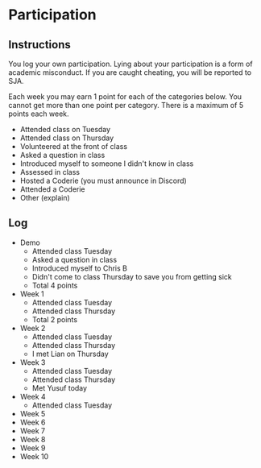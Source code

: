 Participation
=============

## Instructions ##

You log your own participation. Lying about your participation is a form of
academic misconduct. If you are caught cheating, you will be reported to SJA.

Each week you may earn 1 point for each of the categories below. You cannot get
more than one point per category. There is a maximum of 5 points each week.

+ Attended class on Tuesday
+ Attended class on Thursday
+ Volunteered at the front of class
+ Asked a question in class
+ Introduced myself to someone I didn't know in class
+ Assessed in class
+ Hosted a Coderie (you must announce in Discord)
+ Attended a Coderie
+ Other (explain)

## Log ##

- Demo
	+ Attended class Tuesday
	+ Asked a question in class
	+ Introduced myself to Chris B
	+ Didn't come to class Thursday to save you from getting sick
	+ Total 4 points
- Week 1
	+ Attended class Tuesday
	+ Attended class Thursday
	+ Total 2 points
- Week 2
	+ Attended class Tuesday
	+ Attended class Thursday
	+ I met Lian on Thursday
- Week 3
	+ Attended class Tuesday
	+ Attended class Thursday
	+ Met Yusuf today
- Week 4
	+ Attended class Tuesday
- Week 5
- Week 6
- Week 7
- Week 8
- Week 9
- Week 10
